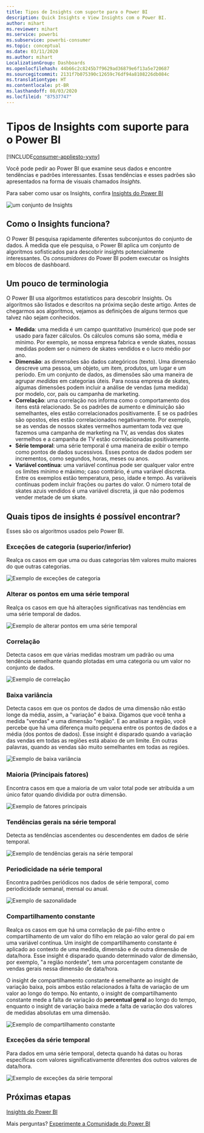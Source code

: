 ```yaml
---
title: Tipos de Insights com suporte para o Power BI
description: Quick Insights e View Insights com o Power BI.
author: mihart
ms.reviewer: mihart
ms.service: powerbi
ms.subservice: powerbi-consumer
ms.topic: conceptual
ms.date: 03/11/2020
ms.author: mihart
LocalizationGroup: Dashboards
ms.openlocfilehash: 44b66c2c8245b7f9629ad36879e6f13a5e720687
ms.sourcegitcommit: 2131f7b075390c12659c76df94a8108226db084c
ms.translationtype: HT
ms.contentlocale: pt-BR
ms.lasthandoff: 08/03/2020
ms.locfileid: "87537747"
---
```

# <a name="types-of-insights-supported-by-power-bi"></a>Tipos de Insights com suporte para o Power BI

[!INCLUDE[consumer-appliesto-yyny](../includes/consumer-appliesto-yyny.md)]

Você pode pedir ao Power BI que examine seus dados e encontre tendências e padrões interessantes. Essas tendências e esses padrões são apresentados na forma de visuais chamados *Insights*. 

Para saber como usar os Insights, confira [Insights do Power BI](end-user-insights.md)

![um conjunto de Insights](media/end-user-insight-types/power-bi-insight.png)

## <a name="how-does-insights-work"></a>Como o Insights funciona?
O Power BI pesquisa rapidamente diferentes subconjuntos do conjunto de dados. À medida que ele pesquisa, o Power BI aplica um conjunto de algoritmos sofisticados para descobrir insights potencialmente interessantes. Os *consumidores* do Power BI podem executar os Insights em blocos de dashboard.

## <a name="some-terminology"></a>Um pouco de terminologia
O Power BI usa algoritmos estatísticos para descobrir Insights. Os algoritmos são listados e descritos na próxima seção deste artigo. Antes de chegarmos aos algoritmos, vejamos as definições de alguns termos que talvez não sejam conhecidos. 

* **Medida**: uma medida é um campo quantitativo (numérico) que pode ser usado para fazer cálculos. Os cálculos comuns são soma, média e mínimo. Por exemplo, se nossa empresa fabrica e vende skates, nossas medidas podem ser o número de skates vendidos e o lucro médio por ano.  
* **Dimensão**: as dimensões são dados categóricos (texto). Uma dimensão descreve uma pessoa, um objeto, um item, produtos, um lugar e um período. Em um conjunto de dados, as dimensões são uma maneira de agrupar *medidas* em categorias úteis. Para nossa empresa de skates, algumas dimensões podem incluir a análise de vendas (uma medida) por modelo, cor, país ou campanha de marketing.   
* **Correlação**: uma correlação nos informa como o comportamento dos itens está relacionado.  Se os padrões de aumento e diminuição são semelhantes, eles estão correlacionados positivamente. E se os padrões são opostos, eles estão correlacionados negativamente. Por exemplo, se as vendas de nossos skates vermelhos aumentam toda vez que fazemos uma campanha de marketing na TV, as vendas dos skates vermelhos e a campanha de TV estão correlacionadas positivamente.
* **Série temporal**: uma série temporal é uma maneira de exibir o tempo como pontos de dados sucessivos. Esses pontos de dados podem ser incrementos, como segundos, horas, meses ou anos.  
* **Variável contínua**: uma variável contínua pode ser qualquer valor entre os limites mínimo e máximo; caso contrário, é uma variável discreta. Entre os exemplos estão temperatura, peso, idade e tempo. As variáveis contínuas podem incluir frações ou partes do valor. O número total de skates azuis vendidos é uma variável discreta, já que não podemos vender metade de um skate.  

## <a name="what-types-of-insights-can-you-find"></a>Quais tipos de insights é possível encontrar?
Esses são os algoritmos usados pelo Power BI. 

### <a name="category-outliers-topbottom"></a>Exceções de categoria (superior/inferior)
Realça os casos em que uma ou duas categorias têm valores muito maiores do que outras categorias.  

![Exemplo de exceções de categoria](./media/end-user-insight-types/pbi-auto-insight-types-category-outliers.png)

### <a name="change-points-in-a-time-series"></a>Alterar os pontos em uma série temporal
Realça os casos em que há alterações significativas nas tendências em uma série temporal de dados.

![Exemplo de alterar pontos em uma série temporal](./media/end-user-insight-types/pbi-auto-insight-types-changepoint.png)

### <a name="correlation"></a>Correlação
Detecta casos em que várias medidas mostram um padrão ou uma tendência semelhante quando plotadas em uma categoria ou um valor no conjunto de dados.

![Exemplo de correlação](./media/end-user-insight-types/pbi-auto-insight-types-correlation.png)

### <a name="low-variance"></a>Baixa variância
Detecta casos em que os pontos de dados de uma dimensão não estão longe da média, assim, a "variação" é baixa. Digamos que você tenha a medida "vendas" e uma dimensão "região". E ao analisar a região, você percebe que há uma diferença muito pequena entre os pontos de dados e a média (dos pontos de dados). Esse insight é disparado quando a variação das vendas em todas as regiões está abaixo de um limite. Em outras palavras, quando as vendas são muito semelhantes em todas as regiões.

![Exemplo de baixa variância](./media/end-user-insight-types/power-bi-low-variance.png)

### <a name="majority-major-factors"></a>Maioria (Principais fatores)
Encontra casos em que a maioria de um valor total pode ser atribuída a um único fator quando dividida por outra dimensão.  

![Exemplo de fatores principais](./media/end-user-insight-types/pbi-auto-insight-types-majority.png)

### <a name="overall-trends-in-time-series"></a>Tendências gerais na série temporal
Detecta as tendências ascendentes ou descendentes em dados de série temporal.

![Exemplo de tendências gerais na série temporal](./media/end-user-insight-types/pbi-auto-insight-types-trend.png)

### <a name="seasonality-in-time-series"></a>Periodicidade na série temporal
Encontra padrões periódicos nos dados de série temporal, como periodicidade semanal, mensal ou anual.

![Exemplo de sazonalidade](./media/end-user-insight-types/pbi-auto-insight-types-seasonality-new.png)

### <a name="steady-share"></a>Compartilhamento constante
Realça os casos em que há uma correlação de pai-filho entre o compartilhamento de um valor do filho em relação ao valor geral do pai em uma variável contínua. Um insight de compartilhamento constante é aplicado ao contexto de uma medida, dimensão e de outra dimensão de data/hora. Esse insight é disparado quando determinado valor de dimensão, por exemplo, "a região nordeste", tem uma porcentagem constante de vendas gerais nessa dimensão de data/hora.

O insight de compartilhamento constante é semelhante ao insight de variação baixa, pois ambos estão relacionados à falta de variação de um valor ao longo do tempo. No entanto, o insight de compartilhamento constante mede a falta de variação do **percentual geral** ao longo do tempo, enquanto o insight de variação baixa mede a falta de variação dos valores de medidas absolutas em uma dimensão.

![Exemplo de compartilhamento constante](./media/end-user-insight-types/pbi-auto-insight-types-steadyshare.png)

### <a name="time-series-outliers"></a>Exceções da série temporal
Para dados em uma série temporal, detecta quando há datas ou horas específicas com valores significativamente diferentes dos outros valores de data/hora.

![Exemplo de exceções da série temporal](./media/end-user-insight-types/pbi-auto-insight-types-time-series-outliers.png)

## <a name="next-steps"></a>Próximas etapas
[Insights do Power BI](end-user-insights.md)

Mais perguntas? [Experimente a Comunidade do Power BI](https://community.powerbi.com/)


